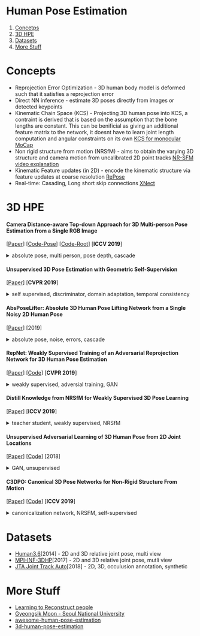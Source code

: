 # Human Pose Estimation

1. [Concetps](#Concepts)  
1. [3D HPE](#3D-HPE)  
1. [Datasets](#Datasets)  
1. [More Stuff](#More-Stuff)    

Concepts
========
* Reprojection Error Optimization - 3D human body
model is deformed such that it satisfies a reprojection error  
* Direct NN inference -  estimate 3D poses directly from images or detected
keypoints
* Kinematic Chain Space (KCS) - Projecting 3D human pose into KCS, a contraint is derived that is based on the assumption that the bone lengths are constant. This can be benificial as giving an additional feature matrix to the network, it doesnt have to learn joint length computation and angular constraints on its own [KCS for monocular MoCap](https://arxiv.org/pdf/1702.00186.pdf)
* Non rigid structure from motion (NRSfM) - aims to obtain the varying 3D structure and camera motion from uncalibrated 2D point tracks [NR-SFM video explanation](https://www.youtube.com/watch?v=zBalNj2F8Ik)
* Kinematic Feature updates (in 2D) -  encode the kinematic structure via feature updates at coarse resolution [RePose](https://arxiv.org/pdf/2002.03933v1.pdf)
* Real-time: Casading, Long short skip connections [XNect](https://arxiv.org/pdf/1907.00837v1.pdf)

3D HPE
======

#### Camera Distance-aware Top-down Approach for 3D Multi-person Pose Estimation from a Single RGB Image   
[[Paper](https://arxiv.org/pdf/1907.11346v2.pdf)]
[[Code-Pose](https://github.com/mks0601/3DMPPE_POSENET_RELEASE)] 
[[Code-Root](https://github.com/mks0601/3DMPPE_ROOTNET_RELEASE)] 
[**ICCV 2019**]

<details>
<summary>
absolute pose, multi person, pose depth, cascade
</summary>  
  
> * A general framework with 3 networks. 1). Human detection 2). RootNet - Human root localization in global 3D world. 3). PoseNet - 3D single-person pose w.r.t Root. where, Root is a fixed ref. point of human body say, pelvis.  
> * The RootNet learns 2D co-ordinates of the root and depth separately. Depth is estimated using metric euivlent to pinhole camera model by assuming a constant area for a human in real world and area in image world, i.e bounding box after converting to 1:1 aspect ratio. To handle this constant area assumption (i.e if the human is child or in sitting postion etc), the RootNet from image features, learns a parameter to rectify the area in image world instead to nullify the error in area in real world. Thus predicting a good depth estimate of the human root
> * Using the localized root from RootNet and 3D pose relative to root from PoseNet, all the detected 3D poses are shifted to respective positions in the global 3D world. As it is modular one can replace the models with SOTA to improve performance. 

</details>

#### Unsupervised 3D Pose Estimation with Geometric Self-Supervision 
[[Paper](https://arxiv.org/pdf/1904.04812.pdf)]
[**CVPR 2019**]

<details>
<summary>
self supervised, discriminator, domain adaptation, temporal consistency    
</summary>
  
> * Unsupervised learning to lift 2D joints to 3D skeletons 
> * Lifter network outputs 3D pose which is then rotated in random angles and is projected to 2D in a different POV. A discriminator is used to evaluate if this new 2D pose is in the possible pose distribution which is learnt from 2D pose datasets.
> * Geometric Self Consistency  
    1. Since rotations should not change a 3D pose, this new 2D projection when lifted again should give a 3D skeleton when rotated back to the original POV gives back the original 3D pose.   
    2. And the re-projection of this new 3D skeleton that is rotated to original POV should give a 2D joint identical to the initial 2D joints. These geometric consistencies can be used to generate large data in a self-supervised manner. 
> * Since training unsupervisedly need more data, a 2D adapter network is trained to convert 2D joints from source domain to a target domain
> * For sequential 2D pose from video, temporal discriminator is used to evaluate if 2D pose is real or fake based on the previous 2D pose during run time. This improves performance in inference time even when input is not sequential.   

</details>


#### AbsPoseLifter: Absolute 3D Human Pose Lifting Network from a Single Noisy 2D Human Pose
[[Paper](https://arxiv.org/pdf/1910.12029.pdf)]
[2019]
</br>
<details>
<summary>
absolute pose, noise, errors, cascade    
</summary>

> * method for estimating the root coordinates and root-relative 3D pose simultaneously 
> * Ambiguities also applies to other papers
    1. size ambiguity - the size of the human subject is learned implicitly from datasets
    2. focal length ambiguity - outputs the canonical root depth normalized by the focal length instead of the real depth. If additional focal length information is available, we can obtain the root’s real depth from the canonical depth 
> * 2D pose estimation errors exhibit a similar distribution regardless of the type of 2D pose estimator
> * In order to train the lifting network such a distribution of errors are imparted to the 2D GT to synthasize realistic 2D pose that a 2D pose estimator would provide
> * novel normalization layer normalizes the input 2D pose and adds the target subject’s 2D location and scale information as intermediate features.

</details>

#### RepNet: Weakly Supervised Training of an Adversarial Reprojection Network for 3D Human Pose Estimation
[[Paper](https://arxiv.org/pdf/1902.09868.pdf)]
[[Code](https://github.com/bastianwandt/RepNet)]
[**CVPR 2019**]
<details>
<summary>
weakly supervised, adversial training, GAN    
</summary>

> * An adversarial training method for a 3D human pose
estimation neural network (RepNet) based on a 2D reprojection
> * Weakly supervised training without 2D-3D correspondences and unknown cameras.
> * Simultaneous 3D skeletal keypoints and camera pose
estimation
> * A layer encoding a kinematic chain representation that
includes bone lengths and joint angle informations
> * A pose regression network that generalizes well to unknown human poses and cameras
</details>

#### Distill Knowledge from NRSfM for Weakly Supervised 3D Pose Learning
[[Paper](http://openaccess.thecvf.com/content_ICCV_2019/papers/Wang_Distill_Knowledge_From_NRSfM_for_Weakly_Supervised_3D_Pose_Learning_ICCV_2019_paper.pdf)]
[**ICCV 2019**]
<details>
<summary>
teacher student, weakly supervised, NRSfM    
</summary>
  
> * Weakly supervised pose estimation method using solely 2D landmark annotations  
> * Strong NRSfM baseline modified from Deep-NRSfM, which outperforms current published state-of-the-art NRSfM methods on H3.6M dataset  
> * New knowledge distilling algorithm applicable to NRSfM methods based on dictionary learning. Demonstrates that our learned network gets significantly lower error on the training set compared to its NRSfM teacher

</details>


#### Unsupervised Adversarial Learning of 3D Human Pose from 2D Joint Locations
[[Paper](https://arxiv.org/pdf/1803.08244.pdf)]
[[Code](https://github.com/DwangoMediaVillage/3dpose_gan)]
[2018]
<details>
<summary>
GAN, unsupervised    
</summary>

> * An unsupervised method that learns a 3D human pose from 2D joint locations in a single image without any 3D datasets
> * One of the first unsupervised paper?
</details>


#### C3DPO: Canonical 3D Pose Networks for Non-Rigid Structure From Motion 
[[Paper](https://arxiv.org/pdf/1909.02533.pdf)]
[[Code](https://github.com/facebookresearch/c3dpo_nrsfm)]
[**ICCV 2019**]
</br>
<details>
<summary>
canonicalization network, NRSFM, self-supervised
</summary>

> * recovers both 3D canonical shape and viewpoint using only 2D keypoints in a single image at test time
> * uses a novel self-supervised constraint "canoniacalization network" to correctly factorize 3D shape and viewpoint
> * can handle occlusions and missing values in the observations
> * works effectively across multiple object categories
> * both the factorization network and canonicalization network share the same core architecture
> * losses - 1) reprojection loss 2) canonicalization network loss 3) rotation invariance loss 
</details>



<!-- Template for a paper
#### Title 
[[Paper](https://arxiv.org/pdf/)]
[**Venue**]
</br>
<details>
<summary>
Keyword1, keyword2, keyword3    
</summary>
<*Remove this*/br>  
> * Keypoint 1 
> * Keypoint 2
</details>
End of Template -->  


Datasets
========
* [Human3.6](http://vision.imar.ro/human3.6m/description.php)[2014] - 2D and 3D relative joint pose, multi view
* [MPI-INF-3DHP](http://gvv.mpi-inf.mpg.de/3dhp-dataset/)[2017] - 2D and 3D relative joint pose, mutli view
* [JTA Joint Track Auto](https://aimagelab.ing.unimore.it/imagelab/page.asp?IdPage=25)[2018] - 2D, 3D, occulusion annotation, synthetic

More Stuff
===========
* [Learning to Reconstruct people](https://sric.me/Learning-to-Reconstruct-People/)
* [Gyeongsik Moon - Seoul National University](https://scholar.google.com.hk/citations?user=2f2D258AAAAJ&hl=zh-CN)
* [awesome-human-pose-estimation](https://github.com/wangzheallen/awesome-human-pose-estimation)
* [3d-human-pose-estimation](https://github.com/trumDog/3d-human-pose-estimation)
